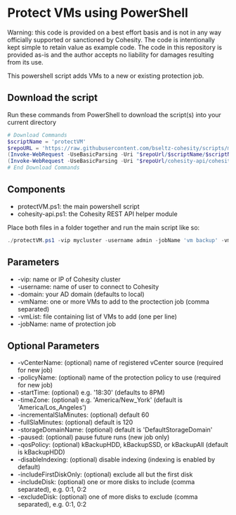 # Protect VMs using PowerShell

Warning: this code is provided on a best effort basis and is not in any way officially supported or sanctioned by Cohesity. The code is intentionally kept simple to retain value as example code. The code in this repository is provided as-is and the author accepts no liability for damages resulting from its use.

This powershell script adds VMs to a new or existing protection job.

## Download the script

Run these commands from PowerShell to download the script(s) into your current directory

```powershell
# Download Commands
$scriptName = 'protectVM'
$repoURL = 'https://raw.githubusercontent.com/bseltz-cohesity/scripts/master/powershell'
(Invoke-WebRequest -UseBasicParsing -Uri "$repoUrl/$scriptName/$scriptName.ps1").content | Out-File "$scriptName.ps1"; (Get-Content "$scriptName.ps1") | Set-Content "$scriptName.ps1"
(Invoke-WebRequest -UseBasicParsing -Uri "$repoUrl/cohesity-api/cohesity-api.ps1").content | Out-File cohesity-api.ps1; (Get-Content cohesity-api.ps1) | Set-Content cohesity-api.ps1
# End Download Commands
```

## Components

* protectVM.ps1: the main powershell script
* cohesity-api.ps1: the Cohesity REST API helper module

Place both files in a folder together and run the main script like so:

```powershell
./protectVM.ps1 -vip mycluster -username admin -jobName 'vm backup' -vmName mongodb
```

## Parameters

* -vip: name or IP of Cohesity cluster
* -username: name of user to connect to Cohesity
* -domain: your AD domain (defaults to local)
* -vmName: one or more VMs to add to the proctection job (comma separated)
* -vmList: file containing list of VMs to add (one per line)
* -jobName: name of protection job

## Optional Parameters

* -vCenterName: (optional) name of registered vCenter source (required for new job)
* -policyName: (optional) name of the protection policy to use (required for new job)
* -startTime: (optional) e.g. '18:30' (defaults to 8PM)
* -timeZone: (optional) e.g. 'America/New_York' (default is 'America/Los_Angeles')
* -incrementalSlaMinutes: (optional) default 60
* -fullSlaMinutes: (optional) default is 120
* -storageDomainName: (optional) default is 'DefaultStorageDomain'
* -paused: (optional) pause future runs (new job only)
* -qosPolicy: (optional) kBackupHDD, kBackupSSD, or kBackupAll (default is kBackupHDD)
* -disableIndexing: (optional) disable indexing (indexing is enabled by default)
* -includeFirstDiskOnly: (optional) exclude all but the first disk
* -includeDisk: (optional) one or more disks to include (comma separated), e.g. 0:1, 0:2
* -excludeDisk: (optional) one of more disks to exclude (comma separated), e.g. 0:1, 0:2
